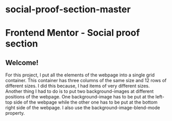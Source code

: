 # social-proof-section-master

# Frontend Mentor - Social proof section



## Welcome!

For this project, I put all the elements of the webpage into a single grid container.
This container has three columns of the same size and 12 rows of different sizes.
I did this because, I had items of very different sizes.
Another thing I had to do is to put two background-images at different positions 
of the webpage.
One background-image has to be put at the left-top side of the webpage
while the other one has to be put at the bottom right side of the webpage.
I also use the background-image-blend-mode property.

